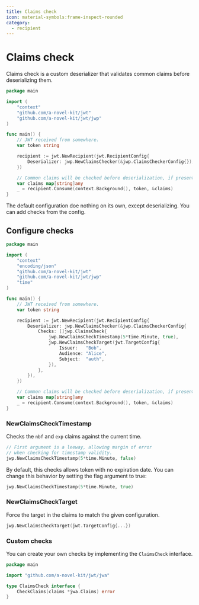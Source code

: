 ```yaml
---
title: Claims check
icon: material-symbols:frame-inspect-rounded
category:
  - recipient
---
```


# Claims check

Claims check is a custom deserializer that validates common claims before deserializing them.

```go
package main

import (
	"context"
	"github.com/a-novel-kit/jwt"
	"github.com/a-novel-kit/jwt/jwp"
)

func main() {
	// JWT received from somewhere.
	var token string

	recipient := jwt.NewRecipient(jwt.RecipientConfig{
		Deserializer: jwp.NewClaimsChecker(&jwp.ClaimsCheckerConfig{}),
	})

	// Common claims will be checked before deserialization, if present.
	var claims map[string]any
	_ = recipient.Consume(context.Background(), token, &claims)
}
```

The default configuration doe nothing on its own, except deserializing. You can add checks from the config.

## Configure checks

```go
package main

import (
	"context"
	"encoding/json"
	"github.com/a-novel-kit/jwt"
	"github.com/a-novel-kit/jwt/jwp"
	"time"
)

func main() {
	// JWT received from somewhere.
	var token string

	recipient := jwt.NewRecipient(jwt.RecipientConfig{
		Deserializer: jwp.NewClaimsChecker(&jwp.ClaimsCheckerConfig{
			Checks: []jwp.ClaimsCheck{
				jwp.NewClaimsCheckTimestamp(5*time.Minute, true),
				jwp.NewClaimsCheckTarget(jwt.TargetConfig{
					Issuer:   "Bob",
					Audience: "Alice",
					Subject:  "auth",
				}),
			},
		}),
	})

	// Common claims will be checked before deserialization, if present.
	var claims map[string]any
	_ = recipient.Consume(context.Background(), token, &claims)
}
```

### NewClaimsCheckTimestamp

Checks the `nbf` and `exp` claims against the current time.

```go
// First argument is a leeway, allowing margin of error
// when checking for timestamp validity.
jwp.NewClaimsCheckTimestamp(5*time.Minute, false)
```

By default, this checks allows token with no expiration date. You can change this behavior by setting the flag
argument to true:

```go
jwp.NewClaimsCheckTimestamp(5*time.Minute, true)
```

### NewClaimsCheckTarget

Force the target in the claims to match the given configuration.

```go
jwp.NewClaimsCheckTarget(jwt.TargetConfig{...})
```

### Custom checks

You can create your own checks by implementing the `ClaimsCheck` interface.

```go
package main

import "github.com/a-novel-kit/jwt/jwa"

type ClaimsCheck interface {
	CheckClaims(claims *jwa.Claims) error
}
```
